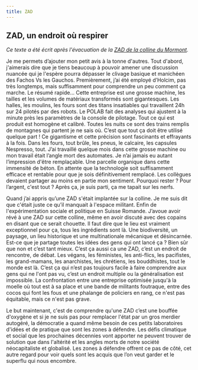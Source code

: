 ```yaml
---
title: ZAD
---
```

## ZAD, un endroit où respirer
_Ce texte a été écrit après l'évacuation de la [ZAD de la colline du Mormont](https://fr.wikipedia.org/wiki/ZAD_de_la_colline_du_Mormont)._

Je me permets d’ajouter mon petit avis à la tonne d'autres. Tout d'abord, j'aimerais dire que je tiens beaucoup à pouvoir amener une discussion nuancée qui je l'espère pourra dépasser le clivage basique et manichéen des Fachos Vs les Gauchos.
Premièrement, j’ai été employé d’Holcim, pas très longtemps, mais suffisamment pour comprendre un peu comment ça marche. Le résumé rapide... Cette entreprise est une grosse machine, les tailles et les volumes de matériaux transformés sont gigantesques. 
Les halles, les moulins, les fours sont des titans insatiables qui travaillent 24h sur 24 pilotés par des robots. Le POLAB fait des analyses qui ajustent à la minute près les paramètres de la console de pilotage. Tout ce qui est produit est homogène et calibré. Toutes les nuits ce sont des trains remplis de montagnes qui partent je ne sais où. C’est que tout ça doit être utilisé quelque part ! Ce gigantisme et cette précision sont fascinants et effrayants à la fois. Dans les fours, tout brûle, les pneus, le calcaire, les capsules Nespresso, tout. J’ai travaillé quelque mois dans cette grosse machine ou mon travail était l’angle mort des automates. Je n’ai jamais eu autant l’impression d'être remplaçable. Une parcelle organique dans cette immensité de béton. En attente que la technologie soit suffisamment efficace et rentable pour que je sois définitivement remplacé. Les collègues devaient partager au moins en partie mon sentiment. Pourquoi rester ? Pour l’argent, c'est tout ? 
Après ça, je suis parti, ça me tapait sur les nerfs. 

Quand j’ai appris qu’une ZAD s'était implantée sur la colline. Je me suis dit que c'était juste ce qu’il manquait à l'espace militant. Enfin de l'expérimentation sociale et politique en Suisse Romande. 
J’avoue avoir révé à une ZAD sur cette colline, même en avoir discuté avec des copains en disant que ce serait chouette. Il faut dire que le lieu est vraiment exceptionnel pour ça, tous les ingrédients sont là. Une biodiversité, un paysage, un lieu historique et une multinationale mécanique et désincarnée. Est-ce que je partage toutes les idées des gens qui ont lancé ça ? Bien sûr que non et c’est tant mieux.
C’est ça aussi ca une ZAD, c’est un endroit de rencontre, de débat. Les végans, les féministes, les anti-flics, les pacifistes, les grand-mamans, les anarchistes, les chrétiens, les bouddhistes, tout le monde est là. C’est ça qui n’est pas toujours facile à faire comprendre aux gens qui ne l'ont pas vu, c’est un endroit multiple ou la généralisation est impossible. La confrontation entre une entreprise optimisée jusqu'à la moelle où tout est à sa place et une bande de militants foutraque, entre des cocos qui font les fous et une phalange de policiers en rang, ce n'est pas équitable, mais ce n'est pas grave. 

Le but maintenant, c'est de comprendre qu'une ZAD c’est une bouffée d'oxygène et si je ne suis pas pour remplacer l'état par un gros merdier autogéré, la démocratie a quand même besoin de ces petits laboratoires d'idées et de pratique que sont les zones à défendre. Les défis climatique et social que les prochaines décennies vont apporter ne peuvent trouver de solution que dans l'altérité et les angles morts de notre société néocapitaliste et globalisé. Les zones à défendre offrent ce pas de côté, cet autre regard pour voir quels sont les acquis que l’on veut garder et le superflu qui nous encombre.
